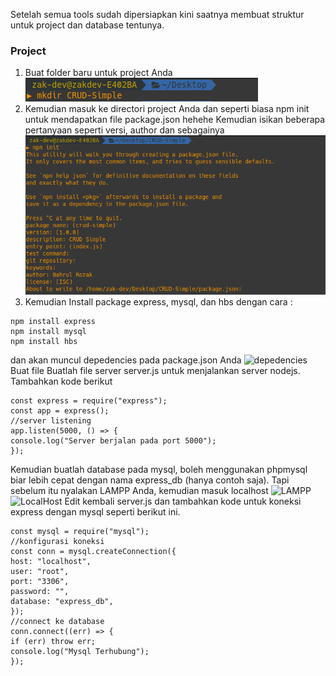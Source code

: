 Setelah semua tools sudah dipersiapkan kini saatnya membuat struktur untuk project dan database tentunya.

### Project

1. Buat folder baru untuk project Anda <br>
   ![projectBaru](https://github.com/Bahrul-Rozak/Belajar-Node-JS/blob/main/07_Struktur_Folder_dan_Database/image/newProject.png)
2. Kemudian masuk ke directori project Anda dan seperti biasa npm init untuk mendapatkan file package.json hehehe Kemudian isikan beberapa pertanyaan seperti versi, author dan sebagainya <br>
   ![npminit](https://github.com/Bahrul-Rozak/Belajar-Node-JS/blob/main/07_Struktur_Folder_dan_Database/image/npm_init.png)
3. Kemudian Install package express, mysql, dan hbs dengan cara :

```
npm install express
npm install mysql
npm install hbs
```

dan akan muncul depedencies pada package.json Anda
![depedencies]()
Buat file Buatlah file server server.js untuk menjalankan server nodejs. Tambahkan kode berikut

```
const express = require("express");
const app = express();
//server listening
app.listen(5000, () => {
console.log("Server berjalan pada port 5000");
});
```

Kemudian buatlah database pada mysql, boleh menggunakan phpmysql biar lebih cepat dengan nama express_db (hanya contoh saja). Tapi sebelum itu nyalakan LAMPP Anda, kemudian masuk localhost
![LAMPP]()
![LocalHost]()
Edit kembali server.js dan tambahkan kode untuk koneksi express dengan mysql seperti berikut ini.

```
const mysql = require("mysql");
//konfigurasi koneksi
const conn = mysql.createConnection({
host: "localhost",
user: "root",
port: "3306",
password: "",
database: "express_db",
});
//connect ke database
conn.connect((err) => {
if (err) throw err;
console.log("Mysql Terhubung");
});
```
